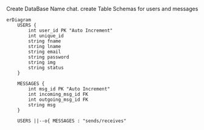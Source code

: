Create DataBase Name chat.
create Table Schemas for users and messages
```mermaid
erDiagram
    USERS {
        int user_id PK "Auto Increment"
        int unique_id
        string fname
        string lname
        string email
        string password
        string img
        string status
    }

    MESSAGES {
        int msg_id PK "Auto Increment"
        int incoming_msg_id FK
        int outgoing_msg_id FK
        string msg
    }

    USERS ||--o{ MESSAGES : "sends/receives"
